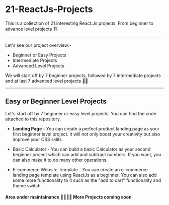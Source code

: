# 21-ReactJs-Projects
This is a collection of 21 interesting React.Js projects. From beginner to advance level projects 🏗️

---
Let's see our project overview:-
- Beginner or Easy Projects
- Intermediate Projects
- Advanced Level Projects


We will start off by 7 beginner projects, followed by 7 intermediate projects and at last 7 advanced level projects 👍🏻

---
## Easy or Beginner Level Projects

Let's start off by 7 beginner or easy level projects. You can find the code attached to this repository.

- <strong> Landing Page </strong> - You can create a perfect product landing page as your first beginner level project. It will not only boost your creativity but also improve your CSS skills.


- Basic Calculator - You can build a basic Calculator as your second beginner project which can add and subtract numbers. If you want, you can also make it to do many other operations.


- E-commerce Website Template - You can create an e-commerce landing page template using ReactJs as a beginner. You can also add some more functionality to it such as the "add to cart" functionality and theme switch.




#### Area under maintainance 🚧👷🏻‍♂️ More Projects coming soon
